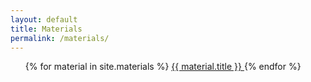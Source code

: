 ```yaml
---
layout: default
title: Materials
permalink: /materials/
---
```

<ul>
  {% for material in site.materials %}
    <a href="{{ material.url }}">
  	 {{ material.title }}
    </a>
  {% endfor %}
</ul>
